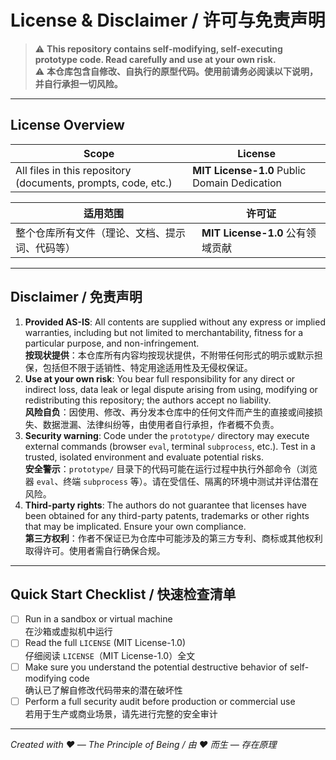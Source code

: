 # License & Disclaimer / 许可与免责声明  

> ⚠️  **This repository contains self-modifying, self-executing prototype code. Read carefully and use at your own risk.**  
> ⚠️  **本仓库包含自修改、自执行的原型代码。使用前请务必阅读以下说明，并自行承担一切风险。**

---

## License Overview  

| Scope | License |
| ----- | ------- |
| All files in this repository (documents, prompts, code, etc.) | **MIT License-1.0** Public Domain Dedication |

| 适用范围 | 许可证 |
| -------- | ------ |
| 整个仓库所有文件（理论、文档、提示词、代码等） | **MIT License-1.0** 公有领域贡献 |

---

## Disclaimer  / 免责声明  

1. **Provided AS-IS**: All contents are supplied without any express or implied warranties, including but not limited to merchantability, fitness for a particular purpose, and non-infringement.  
   **按现状提供**：本仓库所有内容均按现状提供，不附带任何形式的明示或默示担保，包括但不限于适销性、特定用途适用性及无侵权保证。
2. **Use at your own risk**: You bear full responsibility for any direct or indirect loss, data leak or legal dispute arising from using, modifying or redistributing this repository; the authors accept no liability.  
   **风险自负**：因使用、修改、再分发本仓库中的任何文件而产生的直接或间接损失、数据泄漏、法律纠纷等，由使用者自行承担，作者概不负责。
3. **Security warning**: Code under the `prototype/` directory may execute external commands (browser `eval`, terminal `subprocess`, etc.). Test in a trusted, isolated environment and evaluate potential risks.  
   **安全警示**：`prototype/` 目录下的代码可能在运行过程中执行外部命令（浏览器 `eval`、终端 `subprocess` 等）。请在受信任、隔离的环境中测试并评估潜在风险。
4. **Third-party rights**: The authors do not guarantee that licenses have been obtained for any third-party patents, trademarks or other rights that may be implicated. Ensure your own compliance.  
   **第三方权利**：作者不保证已为仓库中可能涉及的第三方专利、商标或其他权利取得许可。使用者需自行确保合规。

---

## Quick Start Checklist  / 快速检查清单  

- [ ] Run in a sandbox or virtual machine  
      在沙箱或虚拟机中运行
- [ ] Read the full `LICENSE` (MIT License-1.0)  
      仔细阅读 `LICENSE`（MIT License-1.0）全文
- [ ] Make sure you understand the potential destructive behavior of self-modifying code  
      确认已了解自修改代码带来的潜在破坏性
- [ ] Perform a full security audit before production or commercial use  
      若用于生产或商业场景，请先进行完整的安全审计

---

*Created with ❤️ — The Principle of Being / 由 ❤️ 而生 — 存在原理* 